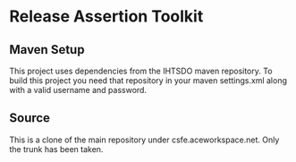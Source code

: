 Release Assertion Toolkit
=========================

Maven Setup
-----------
This project uses dependencies from the IHTSDO maven repository. To build this project you need that repository in your
maven settings.xml along with a valid username and password.

Source
------
This is a clone of the main repository under csfe.aceworkspace.net. Only the trunk has been taken.
